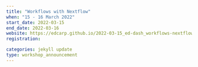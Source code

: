 ```yaml
---
title: "Workflows with Nextflow" 
when: "15 - 16 March 2022"
start_date: 2022-03-15
end_date: 2022-03-16
website: https://edcarp.github.io/2022-03-15_ed-dash_workflows-nextflow/
registration: 

categories: jekyll update
type: workshop_announcement
---  
```

